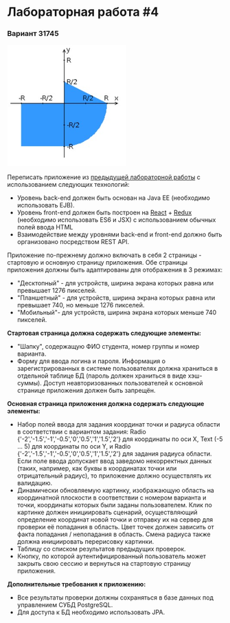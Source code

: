 # Лабораторная работа #4
### Вариант 31745

![task](./doc/task.jpg)

Переписать приложение из [предыдущей лабораторной работы](https://se.ifmo.ru/courses/web#lab3) с использованием следующих технологий:

- Уровень back-end должен быть основан на Java EE (необходимо использовать EJB).
- Уровень front-end должен быть построен на [React](https://reactjs.org/) + [Redux](https://redux.js.org/tutorials/fundamentals/part-5-ui-react) (необходимо использовать ES6 и JSX) с использованием обычных полей ввода HTML
- Взаимодействие между уровнями back-end и front-end должно быть организовано посредством REST API.

Приложение по-прежнему должно включать в себя 2 страницы - стартовую и основную страницу приложения. Обе страницы приложения должны быть адаптированы для отображения в 3 режимах:

- "Десктопный" - для устройств, ширина экрана которых равна или превышает 1276 пикселей.
- "Планшетный" - для устройств, ширина экрана которых равна или превышает 740, но меньше 1276 пикселей.
- "Мобильный"- для устройств, ширина экрана которых меньше 740 пикселей.

__Стартовая страница должна содержать следующие элементы:__

- "Шапку", содержащую ФИО студента, номер группы и номер варианта.
- Форму для ввода логина и пароля. Информация о зарегистрированных в системе пользователях должна храниться в отдельной таблице БД (пароль должен храниться в виде хэш-суммы). Доступ неавторизованных пользователей к основной странице приложения должен быть запрещён.

__Основная страница приложения должна содержать следующие элементы:__

- Набор полей ввода для задания координат точки и радиуса области в соответствии с вариантом задания: Radio {'-2','-1.5','-1','-0.5','0','0.5','1','1.5','2'} для координаты по оси X, Text (-5 ... 5) для координаты по оси Y, и Radio {'-2','-1.5','-1','-0.5','0','0.5','1','1.5','2'} для задания радиуса области. Если поле ввода допускает ввод заведомо некорректных данных (таких, например, как буквы в координатах точки или отрицательный радиус), то приложение должно осуществлять их валидацию.
- Динамически обновляемую картинку, изображающую область на координатной плоскости в соответствии с номером варианта и точки, координаты которых были заданы пользователем. Клик по картинке должен инициировать сценарий, осуществляющий определение координат новой точки и отправку их на сервер для проверки её попадания в область. Цвет точек должен зависить от факта попадания / непопадания в область. Смена радиуса также должна инициировать перерисовку картинки.
- Таблицу со списком результатов предыдущих проверок.
- Кнопку, по которой аутентифицированный пользователь может закрыть свою сессию и вернуться на стартовую страницу приложения.

__Дополнительные требования к приложению:__

- Все результаты проверки должны сохраняться в базе данных под управлением СУБД PostgreSQL.
- Для доступа к БД необходимо использовать JPA.
